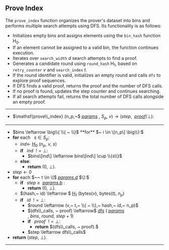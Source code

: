 ## Prove Index
The `prove_index` function organizes the prover's dataset into bins and performs multiple search attempts using DFS. 
Its functionality is as follows:
- Initializes empty bins and assigns elements using the `bin_hash` function $\mathsf{H_0}$.
- If an element cannot be assigned to a valid bin, the function continues execution.
- Iterates over `search_width` $d$ search attempts to find a proof.
- Generates a candidate round using `round_hash` $\mathsf{H_1}$, based on `retry_counter` $v$ and `search_index` $t$.
- If the round identifier is valid, initializes an empty round and calls `dfs` to explore proof sequences.
- If DFS finds a valid proof, returns the proof and the number of DFS calls.
- If no proof is found, updates the step counter and continues searching.
- If all search attempts fail, returns the total number of DFS calls alongside an empty proof.

---

- $\mathsf{prove\\_index} (n_p,~$ [$params$](variables#parameters) $, ~S_p, ~v) \rightarrow (step, ~$ [$proof$](variables#proof)$/ \bot)$:
---
- $bins \leftarrow \big\\{ \\{ ~ \\}$ **for** $~ i \in \[n_p\] \big\\}:$
- **for** each $~~ s \in S_p:$
    - $ind \leftarrow$ [$\mathsf{H_0}$](hash_functions#bin-hash) $(n_p,~ v,~ s)$
    - **if** $~~ ind ~~!= \bot:$
        - $bins\[ind\] \leftarrow bins\[ind\] \cup \\{s\\}$
    - **else**:
        - **return** $(0,~ \bot).$
- $step \leftarrow 0$
- **for** each $~~ t \in \[$ [$params.d$](variables#params-d) $\]:$
    - **if** $~~ step ~ \geq ~$ [$params.b$](variables#params-b) $:$
        - **return** $(0,~ \bot).$
    - $(hash,~ id) \leftarrow $ [$\mathsf{H_1}$](hash_functions#round-hash) $(\mathsf{bytes}(v),~ \mathsf{bytes}(t),~ n_p)$
    - **if** $~~ id ~~!= \bot:$
        - $round \leftarrow (v,~ t,~ \\{ ~ \\},~ hash,~ id,~ n_p)$
        - $(dfs\\_calls, ~ proof) \leftarrow$ [$\mathsf{dfs}$](#dfs) $($ [$params$](variables#parameters) $,~ bins,~ round,~ step+1)$
        - **if** $~~ proof ~~!= \bot :$
            - **return** $(dfs\\_calls, ~ proof).$
        - $step \leftarrow dfs\\_calls$
- **return** $(step,~ \bot).$
---
